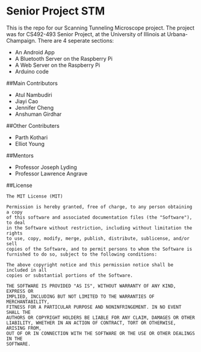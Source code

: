 Senior Project STM
===================
This is the repo for our Scanning Tunneling Microscope project. The project was for CS492-493 Senior Project, at the University of Illinois at Urbana-Champaign.
There are 4 seperate sections:
* An Android App
* A Bluetooth Server on the Raspberry Pi
* A Web Server on the Raspberry Pi
* Arduino code

##Main Contributors
* Atul Nambudiri
* Jiayi Cao
* Jennifer Cheng
* Anshuman Girdhar

##Other Contributers
* Parth Kothari
* Elliot Young

##Mentors
* Professor Joseph Lyding
* Professor Lawrence Angrave

##License
```
The MIT License (MIT)

Permission is hereby granted, free of charge, to any person obtaining a copy
of this software and associated documentation files (the "Software"), to deal
in the Software without restriction, including without limitation the rights
to use, copy, modify, merge, publish, distribute, sublicense, and/or sell
copies of the Software, and to permit persons to whom the Software is
furnished to do so, subject to the following conditions:

The above copyright notice and this permission notice shall be included in all
copies or substantial portions of the Software.

THE SOFTWARE IS PROVIDED "AS IS", WITHOUT WARRANTY OF ANY KIND, EXPRESS OR
IMPLIED, INCLUDING BUT NOT LIMITED TO THE WARRANTIES OF MERCHANTABILITY,
FITNESS FOR A PARTICULAR PURPOSE AND NONINFRINGEMENT. IN NO EVENT SHALL THE
AUTHORS OR COPYRIGHT HOLDERS BE LIABLE FOR ANY CLAIM, DAMAGES OR OTHER
LIABILITY, WHETHER IN AN ACTION OF CONTRACT, TORT OR OTHERWISE, ARISING FROM,
OUT OF OR IN CONNECTION WITH THE SOFTWARE OR THE USE OR OTHER DEALINGS IN THE
SOFTWARE.
```